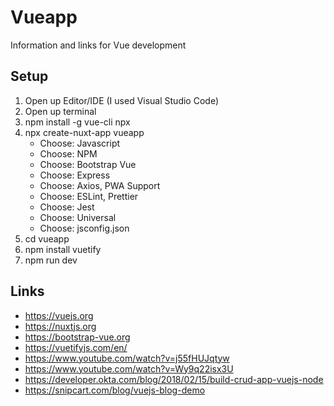 # Vueapp
Information and links for Vue development

## Setup

1. Open up Editor/IDE (I used Visual Studio Code)
1. Open up terminal
1. npm install -g vue-cli npx
2. npx create-nuxt-app vueapp
   - Choose: Javascript
   - Choose: NPM
   - Choose: Bootstrap Vue
   - Choose: Express
   - Choose: Axios, PWA Support
   - Choose: ESLint, Prettier
   - Choose: Jest
   - Choose: Universal
   - Choose: jsconfig.json
1. cd vueapp
1. npm install vuetify
1. npm run dev

## Links

* https://vuejs.org
* https://nuxtjs.org
* https://bootstrap-vue.org
* https://vuetifyjs.com/en/
* https://www.youtube.com/watch?v=j55fHUJqtyw
* https://www.youtube.com/watch?v=Wy9q22isx3U
* https://developer.okta.com/blog/2018/02/15/build-crud-app-vuejs-node
* https://snipcart.com/blog/vuejs-blog-demo
